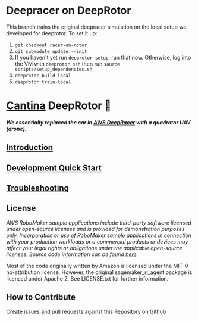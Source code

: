 # Deepracer on DeepRotor

This branch trains the original deepracer simulation on the local setup we developed for deeprotor. To set it up:

1. `git checkout racer-on-rotor`
2. `git submodule update --init`
3. If you haven't yet run `deeprotor setup`, run that now. Otherwise, log into the VM with `deeprotor ssh` then run `source scripts/setup_dependencies.sh`
4. `deeprotor build-local`
5. `deeprotor train-local`

# [Cantina](https://cantina.co/) DeepRotor 🚁

#### _We essentially replaced the car in [AWS DeepRacer](https://aws.amazon.com/deepracer/) with a quadrotor UAV (drone)._

## [Introduction](https://github.com/Kolefn/cantina-deeprotor/wiki/Introduction)

## [Development Quick Start](https://github.com/Kolefn/cantina-deeprotor/wiki/Development-Quick-Start)

## [Troubleshooting](https://github.com/Kolefn/cantina-deeprotor/wiki/Troubleshooting)

## License

_AWS RoboMaker sample applications include third-party software licensed under open-source licenses and is provided for demonstration purposes only. Incorporation or use of RoboMaker sample applications in connection with your production workloads or a commercial products or devices may affect your legal rights or obligations under the applicable open-source licenses. Source code information can be found [here](https://s3.console.aws.amazon.com/s3/buckets/robomaker-applications-us-east-1-72fc243f9355/deep-racer/?region=us-east-1)._

Most of the code originally written by Amazon is licensed under the MIT-0 no-attribution license. However, the original sagemaker_rl_agent package is
licensed under Apache 2. See LICENSE.txt for further information. 

## How to Contribute

Create issues and pull requests against this Repository on Github
